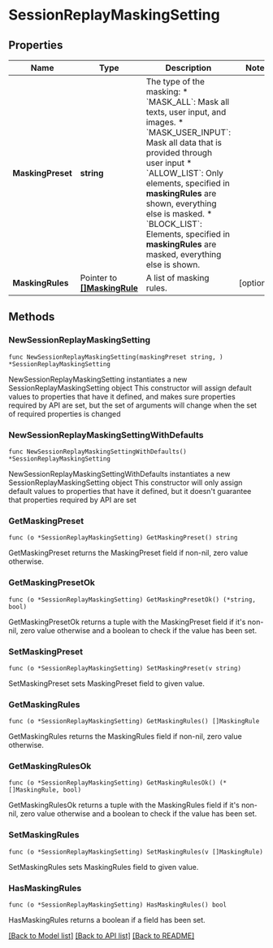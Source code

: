 # SessionReplayMaskingSetting

## Properties

Name | Type | Description | Notes
------------ | ------------- | ------------- | -------------
**MaskingPreset** | **string** | The type of the masking:   * &#x60;MASK_ALL&#x60;: Mask all texts, user input, and images.  * &#x60;MASK_USER_INPUT&#x60;: Mask all data that is provided through user input  * &#x60;ALLOW_LIST&#x60;: Only elements, specified in **maskingRules** are shown, everything else is masked.  * &#x60;BLOCK_LIST&#x60;: Elements, specified in **maskingRules** are masked, everything else is shown. | 
**MaskingRules** | Pointer to [**[]MaskingRule**](MaskingRule.md) | A list of masking rules. | [optional] 

## Methods

### NewSessionReplayMaskingSetting

`func NewSessionReplayMaskingSetting(maskingPreset string, ) *SessionReplayMaskingSetting`

NewSessionReplayMaskingSetting instantiates a new SessionReplayMaskingSetting object
This constructor will assign default values to properties that have it defined,
and makes sure properties required by API are set, but the set of arguments
will change when the set of required properties is changed

### NewSessionReplayMaskingSettingWithDefaults

`func NewSessionReplayMaskingSettingWithDefaults() *SessionReplayMaskingSetting`

NewSessionReplayMaskingSettingWithDefaults instantiates a new SessionReplayMaskingSetting object
This constructor will only assign default values to properties that have it defined,
but it doesn't guarantee that properties required by API are set

### GetMaskingPreset

`func (o *SessionReplayMaskingSetting) GetMaskingPreset() string`

GetMaskingPreset returns the MaskingPreset field if non-nil, zero value otherwise.

### GetMaskingPresetOk

`func (o *SessionReplayMaskingSetting) GetMaskingPresetOk() (*string, bool)`

GetMaskingPresetOk returns a tuple with the MaskingPreset field if it's non-nil, zero value otherwise
and a boolean to check if the value has been set.

### SetMaskingPreset

`func (o *SessionReplayMaskingSetting) SetMaskingPreset(v string)`

SetMaskingPreset sets MaskingPreset field to given value.


### GetMaskingRules

`func (o *SessionReplayMaskingSetting) GetMaskingRules() []MaskingRule`

GetMaskingRules returns the MaskingRules field if non-nil, zero value otherwise.

### GetMaskingRulesOk

`func (o *SessionReplayMaskingSetting) GetMaskingRulesOk() (*[]MaskingRule, bool)`

GetMaskingRulesOk returns a tuple with the MaskingRules field if it's non-nil, zero value otherwise
and a boolean to check if the value has been set.

### SetMaskingRules

`func (o *SessionReplayMaskingSetting) SetMaskingRules(v []MaskingRule)`

SetMaskingRules sets MaskingRules field to given value.

### HasMaskingRules

`func (o *SessionReplayMaskingSetting) HasMaskingRules() bool`

HasMaskingRules returns a boolean if a field has been set.


[[Back to Model list]](../README.md#documentation-for-models) [[Back to API list]](../README.md#documentation-for-api-endpoints) [[Back to README]](../README.md)


